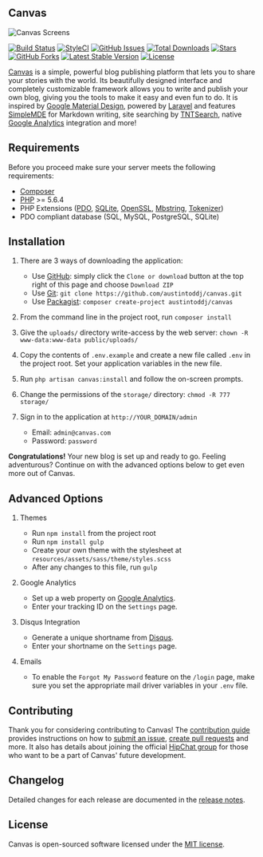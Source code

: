 ## Canvas

<img src="https://raw.githubusercontent.com/austintoddj/canvas/gh-pages/img/readme.jpg" alt="Canvas Screens">

<a href="https://travis-ci.org/austintoddj/canvas" target="_blank"><img src="https://travis-ci.org/austintoddj/canvas.svg?branch=master" alt="Build Status"></a>
<a href="https://styleci.io/repos/52815899" target="_blank"><img src="https://styleci.io/repos/52815899/shield?style=flat" alt="StyleCI"></a>
<a href="https://github.com/austintoddj/canvas/issues"><img src="https://img.shields.io/github/issues/austintoddj/canvas.svg" alt="GitHub Issues"></a>
<a href="https://packagist.org/packages/austintoddj/canvas" target="_blank"><img src="https://poser.pugx.org/austintoddj/canvas/downloads" alt="Total Downloads"></a>
<a href="https://github.com/austintoddj/canvas/stargazers"><img src="https://img.shields.io/github/stars/austintoddj/canvas.svg" alt="Stars"></a>
<a href="https://github.com/austintoddj/canvas/network"><img src="https://img.shields.io/github/forks/austintoddj/canvas.svg" alt="GitHub Forks"></a>
<a href="https://packagist.org/packages/austintoddj/canvas" target="_blank"><img src="https://poser.pugx.org/austintoddj/canvas/v/stable" alt="Latest Stable Version"></a>
<a href="https://github.com/austintoddj/canvas/blob/master/LICENSE"><img src="https://poser.pugx.org/austintoddj/canvas/license" alt="License"></a>

[Canvas](http://canvas.toddaustin.io) is a simple, powerful blog publishing platform that lets you to share your stories with the world. Its beautifully designed interface and completely customizable framework allows you to write and publish your own blog, giving you the tools to make it easy and even fun to do. It is inspired by [Google Material Design](https://material.google.com), powered by [Laravel](https://laravel.com) and features [SimpleMDE](https://simplemde.com) for Markdown writing, site searching by [TNTSearch](https://github.com/teamtnt/tntsearch), native [Google Analytics](https://www.google.com/analytics/#?modal_active=none) integration and more!

## Requirements

Before you proceed make sure your server meets the following requirements:

- [Composer](https://getcomposer.org/)
- [PHP](https://php.net/) >= 5.6.4
- PHP Extensions ([PDO](http://php.net/manual/en/book.pdo.php), [SQLite](http://php.net/manual/en/book.sqlite.php), [OpenSSL](http://php.net/manual/en/book.openssl.php), [Mbstring](http://php.net/manual/en/book.mbstring.php), [Tokenizer](http://php.net/manual/en/book.tokenizer.php))
- PDO compliant database (SQL, MySQL, PostgreSQL, SQLite)

## Installation

1. There are 3 ways of downloading the application:
    * Use [GitHub](https://github.com): simply click the `Clone or download` button at the top right of this page and choose `Download ZIP`
    * Use [Git](https://git-scm.com): `git clone https://github.com/austintoddj/canvas.git`
    * Use [Packagist](https://packagist.org): `composer create-project austintoddj/canvas`

2. From the command line in the project root, run `composer install`
3. Give the `uploads/` directory write-access by the web server: `chown -R www-data:www-data public/uploads/`
4. Copy the contents of `.env.example` and create a new file called `.env` in the project root. Set your application variables in the new file.
5. Run `php artisan canvas:install` and follow the on-screen prompts.
7. Change the permissions of the `storage/` directory: `chmod -R 777 storage/`
8. Sign in to the application at `http://YOUR_DOMAIN/admin`
    * Email: `admin@canvas.com`
    * Password: `password`

**Congratulations!** Your new blog is set up and ready to go. Feeling adventurous? Continue on with the advanced options below to get even more out of Canvas.

## Advanced Options

1. Themes
    * Run `npm install` from the project root
    * Run `npm install gulp`
    * Create your own theme with the stylesheet at `resources/assets/sass/theme/styles.scss`
    * After any changes to this file, run `gulp`

2. Google Analytics
    * Set up a web property on [Google Analytics](https://www.google.com/analytics/#?modal_active=none).
    * Enter your tracking ID on the `Settings` page.

3. Disqus Integration
    * Generate a unique shortname from [Disqus](https://help.disqus.com/customer/portal/articles/466208-what-s-a-shortname-).
    * Enter your shortname on the `Settings` page.

4. Emails
    * To enable the `Forgot My Password` feature on the `/login` page, make sure you set the appropriate mail driver variables in your `.env` file.

## Contributing

Thank you for considering contributing to Canvas! The [contribution guide](https://github.com/austintoddj/Canvas/blob/master/CONTRIBUTING.md) provides instructions on how to [submit an issue](https://github.com/austintoddj/canvas/issues), [create pull requests](https://github.com/austintoddj/canvas/pulls) and more. It also has details about joining the official [HipChat group](https://canvas-blog.hipchat.com/home) for those who want to be a part of Canvas' future development.

## Changelog

Detailed changes for each release are documented in the [release notes](https://github.com/austintoddj/Canvas/releases).

## License

Canvas is open-sourced software licensed under the [MIT license](https://github.com/austintoddj/Canvas/blob/master/LICENSE).
